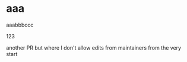 # aaa

aaabbbccc

123

another PR but where I don't allow edits from maintainers from the very start
